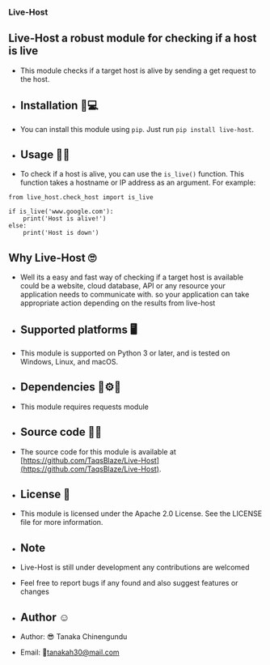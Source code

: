 ### Live-Host

## Live-Host a robust module for checking if a host is live

- This module checks if a target host is alive by sending a get request to the host.

- ## Installation 🔌💻
- You can install this module using `pip`. Just run `pip install live-host`.

- ## Usage 👨‍💻
- To check if a host is alive, you can use the `is_live()` function. This function takes a hostname or IP address as an argument. For example:

```
from live_host.check_host import is_live

if is_live('www.google.com'):
	print('Host is alive!')
else:
	print('Host is down')
```
## Why Live-Host 🙄
- Well its a easy and fast way of checking if a target host is available
could be a website, cloud database, API or any resource your application 
needs to communicate with. so your application can take appropriate
action depending on the results from live-host

- ## Supported platforms 🖥️
- This module is supported on Python 3 or later, and is tested on Windows, Linux, and macOS.

- ## Dependencies 🔧⚙️🔗
- This module requires requests module

- ## Source code 📃📑
- The source code for this module is available at [https://github.com/TaqsBlaze/Live-Host](https://github.com/TaqsBlaze/Live-Host).

- ## License 📃
- This module is licensed under the Apache 2.0 License. See the LICENSE file for more information.

- ## Note
- Live-Host is still under development any contributions are welcomed
- Feel free to report bugs if any found and also suggest features or changes

- ## Author ☺️
- Author: 😎 Tanaka Chinengundu
- Email: 📨tanakah30@mail.com
